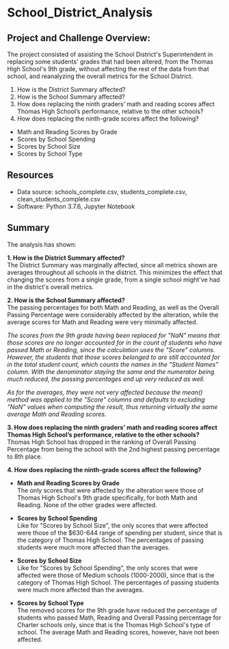 # School_District_Analysis

## Project and Challenge Overview:
The project consisted of assisting the School District's Superintendent in replacing some students' grades that had been altered, from the Thomas High School's 9th grade, without affecting the rest of the data from that school, and reanalyzing the overall metrics for the School District.

1. How is the District Summary affected?
2. How is the School Summary affected?
3. How does replacing the ninth graders’ math and reading scores affect Thomas High School’s performance, relative to the other schools?
4. How does replacing the ninth-grade scores affect the following?
* Math and Reading Scores by Grade
* Scores by School Spending
* Scores by School Size
* Scores by School Type

## Resources
- Data source: schools_complete.csv, students_complete.csv, clean_students_complete.csv
- Software: Python 3.7.6, Jupyter Notebook

## Summary
The analysis has shown:

__1. How is the District Summary affected?__\
The District Summary was marginally affected, since all metrics shown are averages throughout all schools in the district. This minimizes the effect that changing the scores from a single grade, from a single school might've had in the district's overall metrics.

__2. How is the School Summary affected?__\
The passing percentages for both Math and Reading, as well as the Overall Passing Percentage were considerably affected by the alteration, while the average scores for Math and Reading were very minimally affected.

_The scores from the 9th grade having been replaced for "NaN" means that those scores are no longer accounted for in the count of students who have passed Math or Reading, since the calculation uses the "Score" columns. However, the students that those scores belonged to are still accounted for in the total student count, which counts the names in the "Student Names" column. With the denominator staying the same and the numerator being much reduced, the passing percentages end up very reduced as well._

_As for the averages, they were not very affected because the mean() method was applied to the "Score" columns and defaults to excluding "NaN" values when computing the result, thus returning virtually the same average Math and Reading scores._

__3. How does replacing the ninth graders’ math and reading scores affect Thomas High School’s performance, relative to the other schools?__\
Thomas High School has dropped in the ranking of Overall Passing Percentage from being the school with the 2nd highest passing percentage to 8th place.

__4. How does replacing the ninth-grade scores affect the following?__
* __Math and Reading Scores by Grade__\
The only scores that were affected by the alteration were those of Thomas High School's 9th grade specifically, for both Math and Reading. None of the other grades were affected.

* __Scores by School Spending__\
Like for "Scores by School Size", the only scores that were affected were those of the $630-644 range of spending per student, since that is the category of Thomas High School. The percentages of passing students were much more affected than the averages.

* __Scores by School Size__\
Like for "Scores by School Spending", the only scores that were affected were those of Medium schools (1000-2000), since that is the category of Thomas High School. The percentages of passing students were much more affected than the averages.

* __Scores by School Type__\
The removed scores for the 9th grade have reduced the percentage of students who passed Math, Reading and Overall Passing percentage for Charter schools only, since that is the Thomas High School's type of school. The average Math and Reading scores, however, have not been affected.
